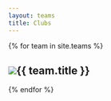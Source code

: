 ```yaml
---
layout: teams
title: Clubs
---
```

{% for team in site.teams %}
  <div class="team">
  <h2><img src="{{team.feature_image}}" href="{{ team.url }}">{{ team.title }}</h2>
  </div>
{% endfor %}
